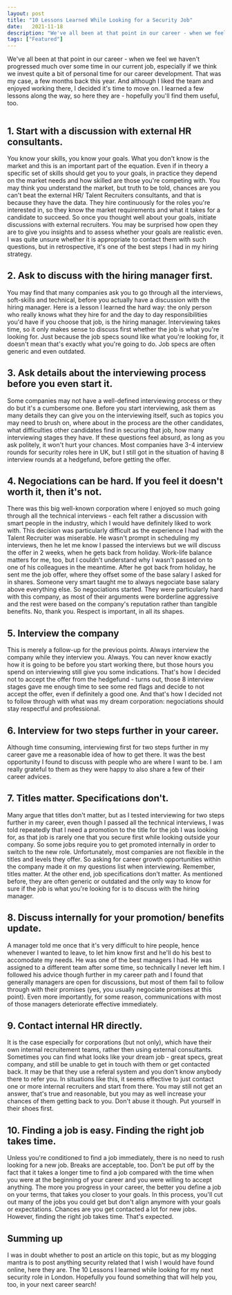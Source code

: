 ```yaml
---
layout: post
title: "10 Lessons Learned While Looking for a Security Job"
date:   2021-11-18
description: "We've all been at that point in our career - when we feel we haven't progressed much over some time in our current job, especially if we think we invest quite a bit of personal time for our career development. That was my case, a few months back this year. And although I liked the team and enjoyed working there, I decided it's time to move on. I learned a few lessons along the way, so here they are - hopefully you'll find them useful, too."
tags: ["Featured"]
---
```


We've all been at that point in our career - when we feel we haven't progressed much over some time in our current job, especially if we think we invest quite a bit of personal time for our career development. That was my case, a few months back this year. And although I liked the team and enjoyed working there, I decided it's time to move on. I learned a few lessons along the way, so here they are - hopefully you'll find them useful, too.

<figure>
	<img src="{{ '/assets/img/career_next_step.jpg' | prepend: site.baseurl }}" alt=""> 
</figure>


## 1. Start with a discussion with external HR consultants.

You know your skills, you know your goals. What you don't know is the market and this is an important part of the equation. Even if in theory a specific set of skills should get you to your goals, in practice they depend on the market needs and how skilled are those you're competing with. You may think you understand the market, but truth to be told, chances are you can't beat the external HR/ Talent Recruiters consultants, and that is because they have the data. They hire continuously for the roles you're interested in, so they know the market requirements and what it takes for a candidate to succeed.
So once you thought well about your goals, initiate discussions with external recruiters. You may be surprised how open they are to give you insights and to assess whether your goals are realistic even. I was quite unsure whether it is appropriate to contact them with such questions, but in retrospective, it's one of the best steps I had in my hiring strategy.

## 2. Ask to discuss with the hiring manager first.

You may find that many companies ask you to go through all the interviews, soft-skills and technical, before you actually have a discussion with the hiring manager. Here is a lesson I learned the hard way: the only person who really knows what they hire for and the day to day responsibilities you'd have if you choose that job, is the hiring manager. Interviewing takes time, so it only makes sense to discuss first whether the job is what you're looking for. Just because the job specs sound like what you're looking for, it doesn't mean that's exactly what you're going to do. Job specs are often generic and even outdated.

## 3. Ask details about the interviewing process before you even start it.

Some companies may not have a well-defined interviewing process or they do but it's a cumbersome one. Before you start interviewing, ask them as many details they can give you on the interviewing itself, such as topics you may need to brush on, where about in the process are the other candidates, what difficulties other candidates find in securing that job, how many interviewing stages they have. If these questions feel absurd, as long as you ask politely, it won't hurt your chances. Most companies have 3-4 interview rounds for security roles here in UK, but I still got in the situation of having 8 interview rounds at a hedgefund, before getting the offer.

## 4. Negociations can be hard. If you feel it doesn't worth it, then it's not.

There was this big well-known corporation where I enjoyed so much going through all the technical interviews - each felt rather a discussion with smart people in the industry, which I would have definitely liked to work with. This decision was particularly difficult as the experience I had with the Talent Recruiter was miserable. He wasn't prompt in scheduling my interviews, then he let me know I passed the interviews but we will discuss the offer in 2 weeks, when he gets back from holiday. Work-life balance matters for me, too, but I couldn't understand why I wasn't passed on to one of his colleagues in the meantime. After he got back from holiday, he sent me the job offer, where they offset some of the base salary I asked for in shares. Someone very smart taught me to always negociate base salary above everything else. 
So negociations started. They were particularly hard with this company, as most of their arguments were borderline aggressive and the rest were based on the company's reputation rather than tangible benefits. No, thank you. Respect is important, in all its shapes.

## 5. Interview the company

This is merely a follow-up for the previous points. Always interview the company while they interview you. Always. You can never know exactly how it is going to be before you start working there, but those hours you spend on interviewing still give you some indications. That's how I decided not to accept the offer from the hedgefund - turns out, those 8 interview stages gave me enough time to see some red flags and decide to not accept the offer, even if definitely a good one. And that's how I decided not to follow through with what was my dream corporation: negociations should stay respectful and professional.

## 6. Interview for two steps further in your career.

Although time consuming, interviewing first for two steps further in my career gave me a reasonable idea of how to get there. It was the best opportunity I found to discuss with people who are where I want to be. I am really grateful to them as they were happy to also share a few of their career advices.

## 7. Titles matter. Specifications don't.

Many argue that titles don't matter, but as I tested interviewing for two steps further in my career, even though I passed all the technical interviews, I was told repeatedly that I need a promotion to the title for the job I was looking for, as that job is rarely one that you secure first while looking outside your company. So some jobs require you to get promoted internally in order to switch to the new role. Unfortunately, most companies are not flexible in the titles and levels they offer. So asking for career growth opportunities within the company made it on my questions list when interviewing. Remember, titles matter.
At the other end, job specifications don't matter. As mentioned before, they are often generic or outdated and the only way to know for sure if the job is what you're looking for is to discuss with the hiring manager.

## 8. Discuss internally for your promotion/ benefits update.

A manager told me once that it's very difficult to hire people, hence whenever I wanted to leave, to let him know first and he'll do his best to accomodate my needs. He was one of the best managers I had. He was assigned to a different team after some time, so technically I never left him.
I followed his advice though further in my career path and I found that generally managers are open for discussions, but most of them fail to follow through with their promises (yes, you usually negociate promises at this point). Even more importantly, for some reason, communications with most of those managers deteriorate effective immediately.

## 9. Contact internal HR directly.

It is the case especially for corporations (but not only), which have their own internal recruitement teams, rather then using external consultants. Sometimes you can find what looks like your dream job - great specs, great company, and still be unable to get in touch with them or get contacted back. It may be that they use a referal system and you don't know anybody there to refer you. In situations like this, it seems effective to just contact one or more internal recruiters and start from there. You may still not get an answer, that's true and reasonable, but you may as well increase your chances of them getting back to you. Don't abuse it though. Put yourself in their shoes first.

## 10. Finding a job is easy. Finding the right job takes time.

Unless you're conditioned to find a job immediately, there is no need to rush looking for a new job. Breaks are acceptable, too. Don't be put off by the fact that it takes a longer time to find a job compared with the time when you were at the beginning of your career and you were willing to accept anything. The more you progress in your career, the better you define a job on your terms, that takes you closer to your goals. In this process, you'll cut out many of the jobs you could get but don't align anymore with your goals or expectations. Chances are you get contacted a lot for new jobs. However, finding the right job takes time. That's expected.

## Summing up

I was in doubt whether to post an article on this topic, but as my blogging mantra is to post anything security related that I wish I would have found online, here they are. The 10 Lessons I learned while looking for my next security role in London. Hopefully you found something that will help you, too, in your next career search!
